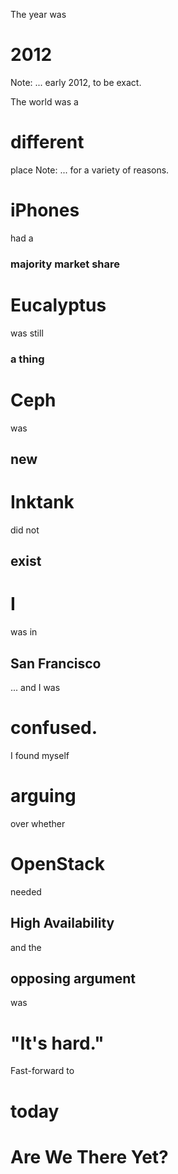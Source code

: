 The year was
# 2012
Note: ... early 2012, to be exact.


The world was a
# different
place
Note: ... for a variety of reasons.


# iPhones
had a
### majority market share


# Eucalyptus
was still
### a thing


# Ceph
was
## new


# Inktank
did not
## exist


# I
was in
## San Francisco


... and I was
# confused.


I found myself
# arguing


over whether
# OpenStack
needed
## High Availability


<!-- WTF? / Capt. Picard -->


and the
## opposing argument
was


# "It's hard."


<!-- "That escalated quickly." / "Double facepalm" -->


<!-- Angry Picard -->


Fast-forward to
# today


# Are We There Yet?


